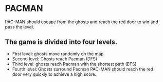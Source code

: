 # PACMAN
PAC-MAN should escape from the ghosts and reach the red door to win and pass the level. 
## The game is divided into four levels. 
- First level: ghosts move randomly on the map
- Second level: Ghosts reach Pacman (DFS)
- Third level: ghosts reach Pacman with the shortest path (BFS)
- Fourth level: Ghosts surround Pacman
PAC-MAN should reach the red door very quickly to achieve a high score.
